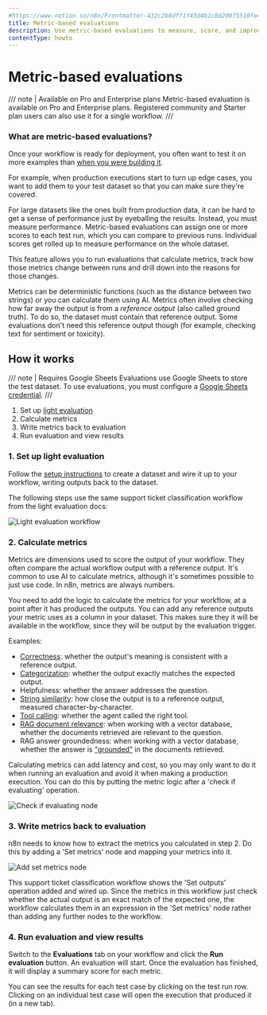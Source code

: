```yaml
---
#https://www.notion.so/n8n/Frontmatter-432c2b8dff1f43d4b1c8d20075510fe4
title: Metric-based evaluations
description: Use metric-based evaluations to measure, score, and improve production AI-based workflow performance over time.
contentType: howto
---
```


# Metric-based evaluations
<!-- vale from-microsoft.HeadingPunctuation = NO -->

/// note | Available on Pro and Enterprise plans
Metric-based evaluation is available on Pro and Enterprise plans. Registered community and Starter plan users can also use it for a single workflow.
///

### What are metric-based evaluations?

Once your workflow is ready for deployment, you often want to test it on more examples than [when you were building it](/advanced-ai/evaluations/light-evaluations.md).

For example, when production executions start to turn up edge cases, you want to add them to your test dataset so that you can make sure they're covered.

For large datasets like the ones built from production data, it can be hard to get a sense of performance just by eyeballing the results. Instead, you must measure performance. Metric-based evaluations can assign one or more scores to each test run, which you can compare to previous runs. Individual scores get rolled up to measure performance on the whole dataset. 

This feature allows you to run evaluations that calculate metrics, track how those metrics change between runs and drill down into the reasons for those changes.

Metrics can be deterministic functions (such as the distance between two strings) or you can calculate them using AI. Metrics often involve checking how far away the output is from a *reference output* (also called ground truth). To do so, the dataset must contain that reference output. Some evaluations don't need this reference output though (for example, checking text for sentiment or toxicity).

## How it works

/// note | Requires Google Sheets
Evaluations use Google Sheets to store the test dataset. To use evaluations, you must configure a [Google Sheets credential](/integrations/builtin/credentials/google/index.md).
///

1. Set up [light evaluation](/advanced-ai/evaluations/light-evaluations.md)
2. Calculate metrics
3. Write metrics back to evaluation
4. Run evaluation and view results

### 1. Set up light evaluation

Follow the [setup instructions](/advanced-ai/evaluations/light-evaluations.md) to create a dataset and wire it up to your workflow, writing outputs back to the dataset.

The following steps use the same support ticket classification workflow from the light evaluation docs:

![Light evaluation workflow](/_images/advanced-ai/evaluations/light-evaluation-workflow.png)

### 2. Calculate metrics

Metrics are dimensions used to score the output of your workflow. They often compare the actual workflow output with a reference output. It's common to use AI to calculate metrics, although it's sometimes possible to just use code. In n8n, metrics are always numbers.

You need to add the logic to calculate the metrics for your workflow, at a point after it has produced the outputs. You can add any reference outputs your metric uses as a column in your dataset. This makes sure they it will be available in the workflow, since they will be output by the evaluation trigger.

Examples:

* [Correctness](https://n8n.io/workflows/4271): whether the output's meaning is consistent with a reference output.
* [Categorization](https://n8n.io/workflows/4269): whether the output exactly matches the expected output.
* Helpfulness: whether the answer addresses the question.
* [String similarity](https://n8n.io/workflows/4274): how close the output is to a reference output, measured character-by-character.
* [Tool calling](https://n8n.io/workflows/4268): whether the agent called the right tool.
* [RAG document relevance](https://n8n.io/workflows/4273): when working with a vector database, whether the documents retrieved are relevant to the question.
* RAG answer groundedness: when working with a vector database, whether the answer is ["grounded"](https://www.deepset.ai/blog/rag-llm-evaluation-groundedness) in the documents retrieved.

Calculating metrics can add latency and cost, so you may only want to do it when running an evaluation and avoid it when making a production execution. You can do this by putting the metric logic after a 'check if evaluating' operation.

![Check if evaluating node](/_images/advanced-ai/evaluations/check-if-evaluating.png)

### 3. Write metrics back to evaluation

n8n needs to know how to extract the metrics you calculated in step 2. Do this by adding a 'Set metrics' node and mapping your metrics into it.

![Add set metrics node](/_images/advanced-ai/evaluations/add-set-metrics.png)

This support ticket classification workflow shows the 'Set outputs' operation added and wired up. Since the metrics in this workflow just check whether the actual output is an exact match of the expected one, the workflow calculates them in an expression in the 'Set metrics' node rather than adding any further nodes to the workflow.

### 4. Run evaluation and view results

Switch to the **Evaluations** tab on your workflow and click the **Run evaluation** button. An evaluation will start. Once the evaluation has finished, it will display a summary score for each metric.

You can see the results for each test case by clicking on the test run row. Clicking on an individual test case will open the execution that produced it (in a new tab).
